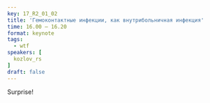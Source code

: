 ```yaml
---
key: 17_R2_01_02
title: 'Гемоконтактные инфекции, как внутрибольничная инфекция'
time: 16.00 – 16.20
format: keynote
tags:
  - wtf
speakers: [
  kozlov_rs
]
draft: false
---
```

Surprise!